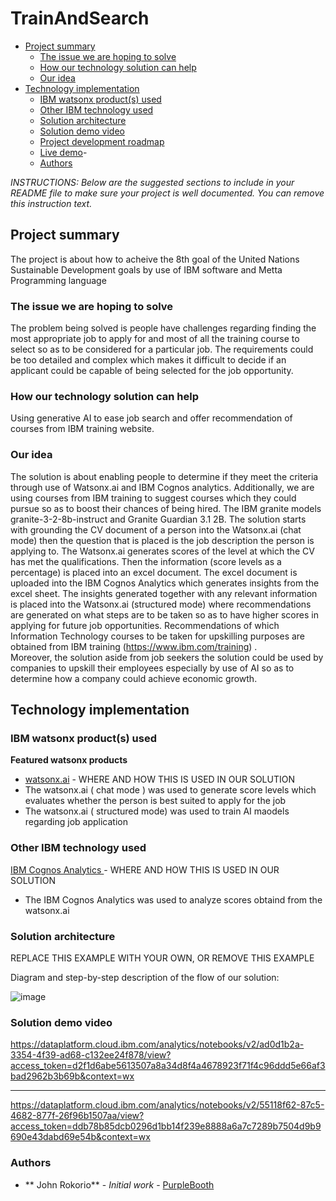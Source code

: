 

# TrainAndSearch

- [Project summary](#project-summary)
  - [The issue we are hoping to solve](#the-issue-we-are-hoping-to-solve)
  - [How our technology solution can help](#how-our-technology-solution-can-help)
  - [Our idea](#our-idea)
- [Technology implementation](#technology-implementation)
  - [IBM watsonx product(s) used](#ibm-ai-services-used)
  - [Other IBM technology used](#other-ibm-technology-used)
  - [Solution architecture](#solution-architecture)
  - [Solution demo video](#solution-demo-video)
  - [Project development roadmap](#project-development-roadmap) 
  - [Live demo](#live-demo)- 
  - [Authors](#authors)


_INSTRUCTIONS: Below are the suggested sections to include in your README file to make sure your project is well documented. You can remove this instruction text._

## Project summary
The project is about how to acheive the 8th goal of the United Nations Sustainable Development goals by use of IBM software and Metta Programming language


### The issue we are hoping to solve
The problem being solved is people have challenges regarding finding the most appropriate job to apply for and most of all the training course to select so as to be considered for a particular job.
The requirements could be too detailed and complex which makes it difficult to decide if an applicant could be capable of being selected for the job opportunity.


### How our technology solution can help
Using generative AI to ease job search and offer recommendation of courses from IBM training website.


### Our idea
  The solution is about enabling people to determine if they meet the criteria through use of Watsonx.ai and IBM Cognos analytics. Additionally, we are using courses from IBM training to suggest courses which they could pursue so as to boost their chances of being hired. The IBM granite models granite-3-2-8b-instruct and Granite Guardian 3.1 2B. 
The solution starts with grounding the CV document of a person into the Watsonx.ai (chat mode) then the question that is placed is the job description the person is applying to.
The Watsonx.ai generates scores of the level at which the CV has met the qualifications.
Then the information (score levels as a percentage) is placed into an excel document. The excel document is uploaded into the IBM Cognos Analytics which generates insights from the excel sheet.
The insights generated together with any relevant information is placed into the Watsonx.ai (structured mode) where recommendations are generated on what steps are to be taken so as to have higher scores in applying for future job opportunities. Recommendations of which Information Technology courses to be taken for upskilling purposes are obtained from IBM training  (https://www.ibm.com/training) .  
Moreover, the solution aside from job seekers the solution could be used by companies to upskill their employees especially by use of AI so as to determine how a company could achieve economic growth.



## Technology implementation

### IBM watsonx product(s) used



**Featured watsonx products**

- [watsonx.ai](https://www.ibm.com/products/watsonx-ai) - WHERE AND HOW THIS IS USED IN OUR SOLUTION
- The watsonx.ai ( chat mode ) was used to generate score levels which evaluates whether the person is best suited to apply for the job
- The watsonx.ai ( structured mode) was used to train AI maodels regarding job application




### Other IBM technology used



 [IBM Cognos Analytics ](https://www.ibm.com/products/cognos-analytics) - WHERE AND HOW THIS IS USED IN OUR SOLUTION
 - The IBM Cognos Analytics was used to analyze scores obtaind from the watsonx.ai
 


### Solution architecture

REPLACE THIS EXAMPLE WITH YOUR OWN, OR REMOVE THIS EXAMPLE

Diagram and step-by-step description of the flow of our solution:

![image](https://github.com/user-attachments/assets/bc5de5bf-1cb6-4334-ac5b-bd0ece1e2fa0)


### Solution demo video

https://dataplatform.cloud.ibm.com/analytics/notebooks/v2/ad0d1b2a-3354-4f39-ad68-c132ee24f878/view?access_token=d2f1d6abe5613507a8a34d8f4a4678923f71f4c96ddd5e66af3bad2962b3b69b&context=wx

---

https://dataplatform.cloud.ibm.com/analytics/notebooks/v2/55118f62-87c5-4682-877f-26f96b1507aa/view?access_token=ddb78b85dcb0296d1bb14f239e8888a6a7c7289b7504d9b9690e43dabd69e54b&context=wx


### Authors


- ** John Rokorio** - _Initial work_ - [PurpleBooth](https://)




